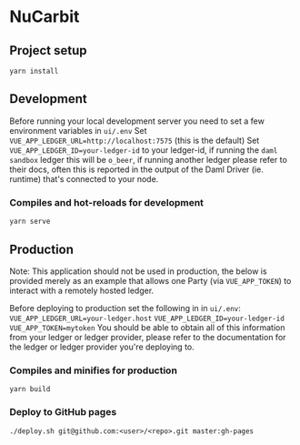 # NuCarbit

## Project setup
```
yarn install
```

## Development
Before running your local development server you need to set a few environment variables in `ui/.env`
Set `VUE_APP_LEDGER_URL=http://localhost:7575` (this is the default)
Set `VUE_APP_LEDGER_ID=your-ledger-id` to your ledger-id, if running the `daml sandbox` ledger this will be `o_beer`, 
if running another ledger please refer to their docs, often this is reported in the output of the Daml Driver (ie. runtime) that's connected to your node.

### Compiles and hot-reloads for development
```
yarn serve
```

## Production

Note: This application should not be used in production, the below is provided merely as an example that allows one Party (via `VUE_APP_TOKEN`) to interact with a remotely hosted ledger.

Before deploying to production set the following in in `ui/.env`:
`VUE_APP_LEDGER_URL=your-ledger.host`
`VUE_APP_LEDGER_ID=your-ledger-id`
`VUE_APP_TOKEN=mytoken`
You should be able to obtain all of this information from your ledger or ledger provider, please refer to the documentation for the ledger or ledger provider you're deploying to.

### Compiles and minifies for production
```
yarn build
```

### Deploy to GitHub pages
```
./deploy.sh git@github.com:<user>/<repo>.git master:gh-pages
```
